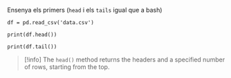Ensenya els primers (`head` i els `tails` igual que a bash)

```
df = pd.read_csv('data.csv')  
  
print(df.head())

print(df.tail())
```

>[!info]
>The `head()` method returns the headers and a specified number of rows, starting from the top.


